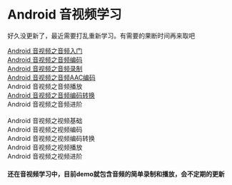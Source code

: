 # Android 音视频学习
好久没更新了，最近需要打乱重新学习。有需要的果断时间再来取吧

[Android 音视频之音频入门](https://www.jianshu.com/p/916813e847d3)<br/>
[Android 音视频之音频编码](https://www.jianshu.com/p/e2dcbdfdf97e)<br/>
[Android 音视频之音频录制](https://www.jianshu.com/p/0dc3ce1ed626)<br/>
[Android 音视频之音频AAC编码](https://www.jianshu.com/p/5c09cae5ce64)<br/>
Android 音视频之音频播放<br/>
[Android 音视频之音频编码转换](https://www.jianshu.com/p/8ebffa8e3d7c)<br/>
Android 音视频之音频进阶<br/>
<br/>
Android 音视频之视频基础<br/>
Android 音视频之视频编码<br/>
Android 音视频之视频编码转换<br/>
Android 音视频之视频播放<br/>
Android 音视频之视频进阶<br/>

#### 还在音视频学习中，目前demo就包含音频的简单录制和播放，会不定期的更新
